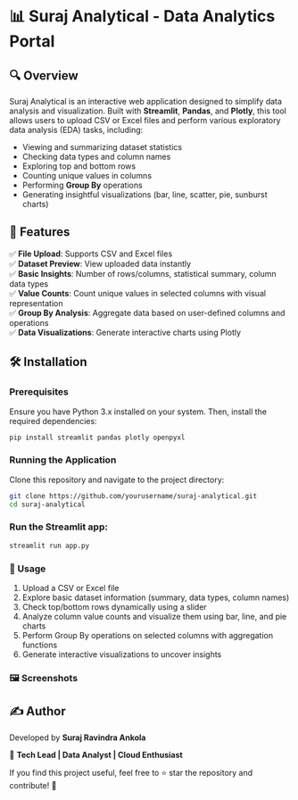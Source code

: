 # 📊 Suraj Analytical - Data Analytics Portal

## 🔍 Overview  
Suraj Analytical is an interactive web application designed to simplify data analysis and visualization. Built with **Streamlit**, **Pandas**, and **Plotly**, this tool allows users to upload CSV or Excel files and perform various exploratory data analysis (EDA) tasks, including:

- Viewing and summarizing dataset statistics  
- Checking data types and column names  
- Exploring top and bottom rows  
- Counting unique values in columns  
- Performing **Group By** operations  
- Generating insightful visualizations (bar, line, scatter, pie, sunburst charts)  

## 🚀 Features  

✅ **File Upload**: Supports CSV and Excel files  
✅ **Dataset Preview**: View uploaded data instantly  
✅ **Basic Insights**: Number of rows/columns, statistical summary, column data types  
✅ **Value Counts**: Count unique values in selected columns with visual representation  
✅ **Group By Analysis**: Aggregate data based on user-defined columns and operations  
✅ **Data Visualizations**: Generate interactive charts using Plotly  

## 🛠 Installation  

### Prerequisites  
Ensure you have Python 3.x installed on your system. Then, install the required dependencies:  

```bash
pip install streamlit pandas plotly openpyxl
```

### Running the Application

Clone this repository and navigate to the project directory:

```bash
git clone https://github.com/yourusername/suraj-analytical.git
cd suraj-analytical
```
### Run the Streamlit app:

```bash
streamlit run app.py
```
### 📂 Usage
1. Upload a CSV or Excel file
2. Explore basic dataset information (summary, data types, column names)
3. Check top/bottom rows dynamically using a slider
4. Analyze column value counts and visualize them using bar, line, and pie charts
5. Perform Group By operations on selected columns with aggregation functions
6. Generate interactive visualizations to uncover insights

### 🖼️ Screenshots






## ✍️ Author  

Developed by **Suraj Ravindra Ankola**  

💼 **Tech Lead | Data Analyst | Cloud Enthusiast**  

If you find this project useful, feel free to ⭐ star the repository and contribute! 🚀  
